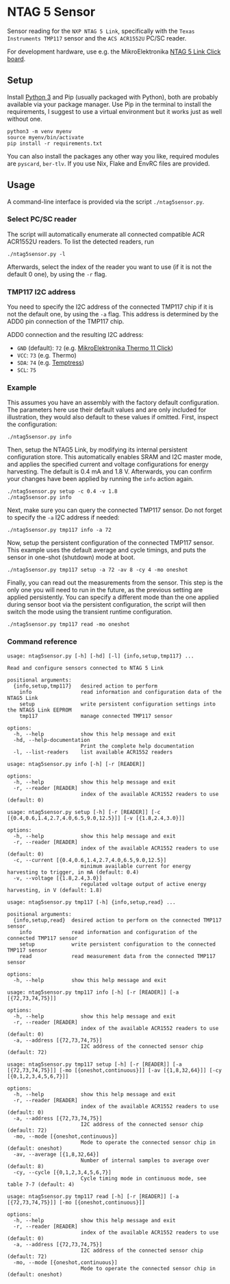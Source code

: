 # NTAG 5 Sensor

Sensor reading for the `NXP NTAG 5 Link`, specifically with the `Texas Instruments TMP117` sensor and the `ACS ACR1552U` PC/SC reader.

For development hardware, use e.g. the MikroElektronika [NTAG 5 Link Click board](https://www.mikroe.com/ntag-5-link-click).

## Setup

Install [Python 3](https://www.python.org/downloads/) and Pip (usually packaged with Python), both are probably available via your package manager. Use Pip in the terminal to install the requirements, I suggest to use a virtual environment but it works just as well without one.

```
python3 -m venv myenv
source myenv/bin/activate
pip install -r requirements.txt
``` 

You can also install the packages any other way you like, required modules are `pyscard`, `ber-tlv`. If you use Nix, Flake and EnvRC files are provided.

## Usage

A command-line interface is provided via the script `./ntag5sensor.py`.

### Select PC/SC reader

The script will automatically enumerate all connected compatible ACR ACR1552U readers. To list the detected readers, run

```
./ntag5sensor.py -l
```

Afterwards, select the index of the reader you want to use (if it is not the default 0 one), by using the `-r` flag.

### TMP117 I2C address

You need to specify the I2C address of the connected TMP117 chip if it is not the default one, by using the `-a` flag. This address is determined by the ADD0 pin connection of the TMP117 chip.

ADD0 connection and the resulting I2C address:
 - `GND` (default): `72` (e.g. [MikroElektronika Thermo 11 Click](https://www.mikroe.com/thermo-11-click))
 - `VCC`: `73` (e.g. Thermo)
 - `SDA`: `74` (e.g. [Temptress](https://github.com/LitAF-RFID/Temptress))
 - `SCL`: `75`

### Example

This assumes you have an assembly with the factory default configuration. The parameters here use their default values and are only included for illustration, they would also default to these values if omitted. First, inspect the configuration:

```
./ntag5sensor.py info
```

Then, setup the NTAG5 Link, by modifying its internal persistent configuration store. This automatically enables SRAM and I2C master mode, and applies the specified current and voltage configurations for energy harvesting. The default is 0.4 mA and 1.8 V. Afterwards, you can confirm your changes have been applied by running the `info` action again.

```
./ntag5sensor.py setup -c 0.4 -v 1.8
./ntag5sensor.py info
```

Next, make sure you can query the connected TMP117 sensor. Do not forget to specify the `-a` I2C address if needed:

```
./ntag5sensor.py tmp117 info -a 72
```

Now, setup the persistent configuration of the connected TMP117 sensor. This example uses the default average and cycle timings, and puts the sensor in one-shot (shutdown) mode at boot.

```
./ntag5sensor.py tmp117 setup -a 72 -av 8 -cy 4 -mo oneshot
```

Finally, you can read out the measurements from the sensor. This step is the only one you will need to run in the future, as the previous setting are applied persistently. You can specify a different mode than the one applied during sensor boot via the persistent configuration, the script will then switch the mode using the transient runtime configuration.

```
./ntag5sensor.py tmp117 read -mo oneshot
```

### Command reference

```
usage: ntag5sensor.py [-h] [-hd] [-l] {info,setup,tmp117} ...

Read and configure sensors connected to NTAG 5 Link

positional arguments:
  {info,setup,tmp117}   desired action to perform
    info                read information and configuration data of the NTAG5 Link
    setup               write persistent configuration settings into the NTAG5 Link EEPROM
    tmp117              manage connected TMP117 sensor

options:
  -h, --help            show this help message and exit
  -hd, --help-documentation
                        Print the complete help documentation
  -l, --list-readers    list available ACR1552 readers

usage: ntag5sensor.py info [-h] [-r [READER]]

options:
  -h, --help            show this help message and exit
  -r, --reader [READER]
                        index of the available ACR1552 readers to use (default: 0)

usage: ntag5sensor.py setup [-h] [-r [READER]] [-c [{0.4,0.6,1.4,2.7,4.0,6.5,9.0,12.5}]] [-v [{1.8,2.4,3.0}]]

options:
  -h, --help            show this help message and exit
  -r, --reader [READER]
                        index of the available ACR1552 readers to use (default: 0)
  -c, --current [{0.4,0.6,1.4,2.7,4.0,6.5,9.0,12.5}]
                        minimum available current for energy harvesting to trigger, in mA (default: 0.4)
  -v, --voltage [{1.8,2.4,3.0}]
                        regulated voltage output of active energy harvesting, in V (default: 1.8)

usage: ntag5sensor.py tmp117 [-h] {info,setup,read} ...

positional arguments:
  {info,setup,read}  desired action to perform on the connected TMP117 sensor
    info             read information and configuration of the connected TMP117 sensor
    setup            write persistent configuration to the connected TMP117 sensor
    read             read measurement data from the connected TMP117 sensor

options:
  -h, --help         show this help message and exit

usage: ntag5sensor.py tmp117 info [-h] [-r [READER]] [-a [{72,73,74,75}]]

options:
  -h, --help            show this help message and exit
  -r, --reader [READER]
                        index of the available ACR1552 readers to use (default: 0)
  -a, --address [{72,73,74,75}]
                        I2C address of the connected sensor chip (default: 72)

usage: ntag5sensor.py tmp117 setup [-h] [-r [READER]] [-a [{72,73,74,75}]] [-mo [{oneshot,continuous}]] [-av [{1,8,32,64}]] [-cy [{0,1,2,3,4,5,6,7}]]

options:
  -h, --help            show this help message and exit
  -r, --reader [READER]
                        index of the available ACR1552 readers to use (default: 0)
  -a, --address [{72,73,74,75}]
                        I2C address of the connected sensor chip (default: 72)
  -mo, --mode [{oneshot,continuous}]
                        Mode to operate the connected sensor chip in (default: oneshot)
  -av, --average [{1,8,32,64}]
                        Number of internal samples to average over (default: 8)
  -cy, --cycle [{0,1,2,3,4,5,6,7}]
                        Cycle timing mode in continuous mode, see table 7-7 (default: 4)

usage: ntag5sensor.py tmp117 read [-h] [-r [READER]] [-a [{72,73,74,75}]] [-mo [{oneshot,continuous}]]

options:
  -h, --help            show this help message and exit
  -r, --reader [READER]
                        index of the available ACR1552 readers to use (default: 0)
  -a, --address [{72,73,74,75}]
                        I2C address of the connected sensor chip (default: 72)
  -mo, --mode [{oneshot,continuous}]
                        Mode to operate the connected sensor chip in (default: oneshot)
```

